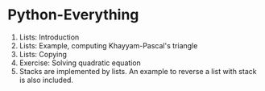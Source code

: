 # Python-Everything

1) Lists: Introduction
2) Lists: Example, computing Khayyam-Pascal's triangle
3) Lists: Copying
4) Exercise: Solving quadratic equation
5) Stacks are implemented by lists. An example to reverse a list with stack is also included.